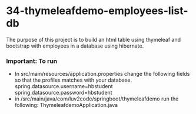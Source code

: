 # 34-thymeleafdemo-employees-list-db

The purpose of this project is to build an html table using thymeleaf and bootstrap with employees in a database using hibernate.

### Important: To run
- In src/main/resources/application.properties change the following fields so that the profiles matches with your database.
    spring.datasource.username=hbstudent
    spring.datasource.password=hbstudent
- in /src/main/java/com/luv2code/springboot/thymeleafdemo run the following:
    ThymeleafdemoApplication.java
